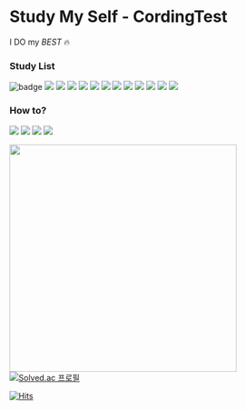 # Study My Self - CordingTest

I DO my *BEST* 🔥

<h3>Study List</h2> 

![badge](https://img.shields.io/badge/-Prefix_Sum-%23F7DF1E?style=flat-square&color=3c679e)
<img src="https://img.shields.io/badge/-Graph-%23F7DF1E?style=flat-square&color=E4637C"/>
<img src="https://img.shields.io/badge/-DFS_🔍-%23F7DF1E?style=flat-square&color=1F36C7"/>
<img src="https://img.shields.io/badge/-BFS_🗺️-%23F7DF1E?style=flat-square&color=00A1E0"/>
<img src="https://img.shields.io/badge/-Tree_🌲-%23F7DF1E?style=flat-square&color=E40046"/>
<img src="https://img.shields.io/badge/-Brute_Force-%23F7DF1E?style=flat-square&color=E31E52"/>
<img src="https://img.shields.io/badge/-Two_Pointer_✌️-%23F7DF1E?style=flat-square&color=000000"/>
<img src="https://img.shields.io/badge/-LIS-%23F7DF1E?style=flat-square&color=D1AB66"/>
<img src="https://img.shields.io/badge/-Binary_Tree-%23F7DF1E?style=flat-square&color=FF61F6"/>
<img src="https://img.shields.io/badge/-DP-%23F7DF1E?style=flat-square&color=F8DC75"/>
<img src="https://img.shields.io/badge/-Back_Tracking-%23F7DF1E?style=flat-square&color=5A29E4"/>
<img src="https://img.shields.io/badge/-BitMasking-%23F7DF1E?style=flat-square&color=A5CD39"/>
<img src="https://img.shields.io/badge/-Greedy_💎_🎒-%23F7DF1E?style=flat-square&color=548294"/>
<p></p>

<h3>How to?</h3>

<a href="https://www.acmicpc.net/"><img src="https://img.shields.io/badge/-BoJ-%23F7DF1E?style=flat-square&logo=buefy&logoColor=white&color=F7931A"/></a>
<a href="https://programmers.co.kr/"><img src="https://img.shields.io/badge/-Programmers-%23F7DF1E?style=flat-square&logo=picpay&logoColor=white&color=EF3F56"/></a>
<a href="https://velog.io/@fgh1937"><img src="https://img.shields.io/badge/-Tech_blog-%23F7DF1E?style=flat-square&logo=velog&logoColor=white&color=20C997"/></a>
<a href="https://just09.tistory.com/"><img src="https://img.shields.io/badge/-Blog-%23F7DF1E?style=flat-square&logo=tistory&logoColor=white&color=000000"/></a>  




<img  width="400px" src="https://user-images.githubusercontent.com/104367020/212519550-5b67e2c7-dd8c-4b5a-a117-8568d6d5ed9a.jpg" />


<a href="https://solved.ac/profile/fgh1937">
  <img  src="https://camo.githubusercontent.com/8059929920dcbba8c47d8ed320606efcbbf6070b6f1ea24daf731c2ec971bfd4/687474703a2f2f6d617a617373756d6e6964612e7774662f6170692f76322f67656e65726174655f62616467653f626f6a3d66676831393337" alt="Solved.ac 프로필" data-canonical-src="http://mazassumnida.wtf/api/v2/generate_badge?boj=fgh1937" style="max-width: 100%;">
  </a> 

[![Hits](https://hits.seeyoufarm.com/api/count/incr/badge.svg?url=https%3A%2F%2Fgithub.com%2FEric-JongYoung%2FCordingTest&count_bg=%2379C83D&title_bg=%23555555&icon=&icon_color=%23E7E7E7&title=hits&edge_flat=false)](https://hits.seeyoufarm.com)
